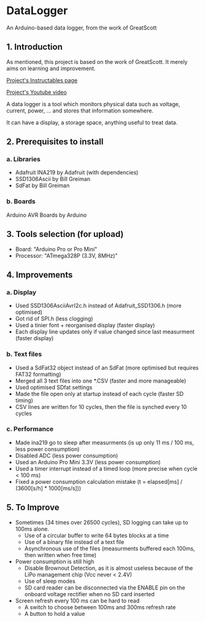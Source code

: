 # DataLogger
An Arduino-based data logger, from the work of GreatScott


## 1. Introduction
As mentioned, this project is based on the work of GreatScott. It merely aims on learning and improvement.

[Project's Instructables page](https://www.instructables.com/id/Make-Your-Own-Power-MeterLogger/)

[Project's Youtube video](https://www.youtube.com/watch?v=lrugreN2K4w&feature=emb_logo)

A data logger is a tool which monitors physical data such as voltage, current, power, ... and stores that information
somewhere.

It can have a display, a storage space, anything useful to treat data.

## 2. Prerequisites to install
###	a. Libraries
* Adafruit INA219 by Adafruit (with dependencies)
* SSD1306Ascii by Bill Greiman
* SdFat by Bill Greiman
###	b. Boards
Arduino AVR Boards by Arduino


## 3. Tools selection (for upload)
* Board: "Arduino Pro or Pro Mini"
* Processor: "ATmega328P (3.3V, 8MHz)"


## 4. Improvements
###	a. Display
* Used SSD1306AsciiAvrI2c.h instead of Adafruit_SSD1306.h (more optimised)
* Got rid of SPI.h (less clogging)
* Used a tinier font + reorganised display (faster display)
* Each display line updates only if value changed since last measurment (faster display)
### b. Text files
* Used a SdFat32 object instead of an SdFat (more optimised but requires FAT32 formatting)
* Merged all 3 text files into one *.CSV (faster and more manageable)
* Used optimised SDfat settings
* Made the file open only at startup instead of each cycle (faster SD timing)
* CSV lines are written for 10 cycles, then the file is synched every 10 cycles
### c. Performance
* Made ina219 go to sleep after measurments (is up only 11 ms / 100 ms, less power consumption)
* Disabled ADC (less power consumption)
* Used an Arduino Pro Mini 3.3V (less power consumption)
* Used a timer interrupt instead of a timed loop (more precise when cycle < 100 ms)
* Fixed a power consumption calculation mistake (t = elapsed[ms] / (3600[s/h] * 1000[ms/s]))


## 5. To Improve
* Sometimes (34 times over 26500 cycles), SD logging can take up to 100ms alone.
    * Use of a circular buffer to write 64 bytes blocks at a time
	* Use of a binary file instead of a text file
	* Asynchronous use of the files (measurments buffered each 100ms, then written when free time)
* Power consumption is still high
    * Disable Brownout Detection, as it is almost useless because of the LiPo management chip (Vcc never < 2.4V)
	* Use of sleep modes
	* SD card reader can be disconnected via the ENABLE pin on the onboard voltage rectifier when no SD card inserted
* Screen refresh every 100 ms can be hard to read
    * A switch to choose between 100ms and 300ms refresh rate
	* A button to hold a value